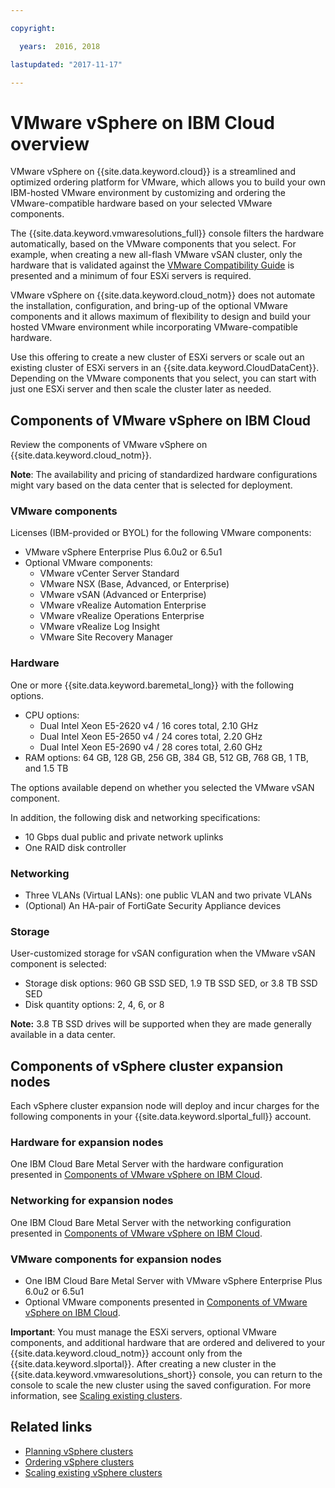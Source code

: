 ```yaml
---

copyright:

  years:  2016, 2018

lastupdated: "2017-11-17"

---
```


# VMware vSphere on IBM Cloud overview

VMware vSphere on {{site.data.keyword.cloud}} is a streamlined and optimized ordering platform for VMware, which allows you to build your own IBM-hosted VMware environment by customizing and ordering the VMware-compatible hardware based on your selected VMware components.

The {{site.data.keyword.vmwaresolutions_full}} console filters the hardware automatically, based on the VMware components that you select. For example, when creating a new all-flash VMware vSAN cluster, only the hardware that is validated against the [VMware Compatibility Guide](https://www.vmware.com/resources/compatibility/search.php) is presented and a minimum of four ESXi servers is required.

VMware vSphere on {{site.data.keyword.cloud_notm}} does not automate the installation, configuration, and bring-up of the optional VMware components and it allows maximum of flexibility to design and build your hosted VMware environment while incorporating VMware-compatible hardware.

Use this offering to create a new cluster of ESXi servers or scale out an existing cluster of ESXi servers in an {{site.data.keyword.CloudDataCent}}. Depending on the VMware components that you select, you can start with just one ESXi server and then scale the cluster later as needed.

## Components of VMware vSphere on IBM Cloud

Review the components of VMware vSphere on {{site.data.keyword.cloud_notm}}.

**Note**: The availability and pricing of standardized hardware configurations might vary based on the data center that is selected for deployment.

### VMware components

Licenses (IBM-provided or BYOL) for the following VMware components:
* VMware vSphere Enterprise Plus 6.0u2 or 6.5u1
* Optional VMware components:
   * VMware vCenter Server Standard
   * VMware NSX (Base, Advanced, or Enterprise)
   * VMware vSAN (Advanced or Enterprise)
   * VMware vRealize Automation Enterprise
   * VMware vRealize Operations Enterprise
   * VMware vRealize Log Insight
   * VMware Site Recovery Manager

### Hardware

One or more {{site.data.keyword.baremetal_long}} with the following options.
* CPU options:
   * Dual Intel Xeon E5-2620 v4 / 16 cores total, 2.10 GHz
   * Dual Intel Xeon E5-2650 v4 / 24 cores total, 2.20 GHz
   * Dual Intel Xeon E5-2690 v4 / 28 cores total, 2.60 GHz
* RAM options: 64 GB, 128 GB, 256 GB, 384 GB, 512 GB, 768 GB, 1 TB, and 1.5 TB

The options available depend on whether you selected the VMware vSAN component.

In addition, the following disk and networking specifications:
* 10 Gbps dual public and private network uplinks
* One RAID disk controller

### Networking

* Three VLANs (Virtual LANs): one public VLAN and two private VLANs
* (Optional) An HA-pair of FortiGate Security Appliance devices

### Storage

User-customized storage for vSAN configuration when the VMware vSAN component is selected:
* Storage disk options:  960 GB SSD SED, 1.9 TB SSD SED, or 3.8 TB SSD SED
* Disk quantity options: 2, 4, 6, or 8

**Note:** 3.8 TB SSD drives will be supported when they are made generally available in a data center.

## Components of vSphere cluster expansion nodes

Each vSphere cluster expansion node will deploy and incur charges for the following components in your {{site.data.keyword.slportal_full}} account.

### Hardware for expansion nodes

One IBM Cloud Bare Metal Server with the hardware configuration presented in [Components of VMware vSphere on IBM Cloud](../vsphere/vs_vsphereclusteroverview.html#components-of-vmware-vsphere-on-ibm-cloud).

### Networking for expansion nodes

One IBM Cloud Bare Metal Server with the networking configuration presented in [Components of VMware vSphere on IBM Cloud](../vsphere/vs_vsphereclusteroverview.html#components-of-vmware-vsphere-on-ibm-cloud).

### VMware components for expansion nodes

* One IBM Cloud Bare Metal Server with VMware vSphere Enterprise Plus 6.0u2 or 6.5u1  
* Optional VMware components presented in [Components of VMware vSphere on IBM Cloud](../vsphere/vs_vsphereclusteroverview.html#components-of-vmware-vsphere-on-ibm-cloud).

**Important**: You must manage the ESXi servers, optional VMware components, and additional hardware that are ordered and delivered to your {{site.data.keyword.cloud_notm}} account only from the {{site.data.keyword.slportal}}. After creating a new cluster in the {{site.data.keyword.vmwaresolutions_short}} console, you can return to the console to scale the new cluster using the saved configuration. For more information, see [Scaling existing clusters](vs_scalingexistingclusters.html).

## Related links

* [Planning vSphere clusters](vs_planning.html)
* [Ordering vSphere clusters](vs_orderinginstances.html)
* [Scaling existing vSphere clusters](vs_scalingexistingclusters.html)
